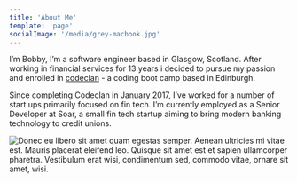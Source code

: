 ```yaml
---
title: 'About Me'
template: 'page'
socialImage: '/media/grey-macbook.jpg'
---
```


I’m Bobby, I’m a software engineer based in Glasgow, Scotland. After working in financial services for 13 years i decided to pursue my passion and enrolled in [codeclan](https://codeclan.com/) - a coding boot camp based in Edinburgh.


Since completing Codeclan in January  2017, I’ve worked for a number of start ups primarily focused on fin tech. I’m currently employed as a Senior Developer at Soar, a small fin tech startup aiming to bring modern banking technology to credit unions.


![Donec eu libero sit amet quam egestas semper. Aenean ultricies mi vitae est. Mauris placerat eleifend leo. Quisque sit amet est et sapien ullamcorper pharetra. Vestibulum erat wisi, condimentum sed, commodo vitae, ornare sit amet, wisi.](/media/image-4.jpg)
